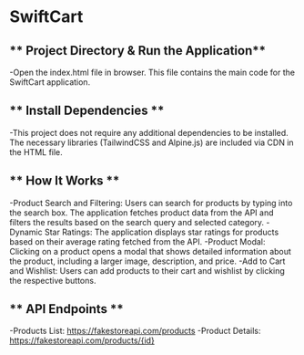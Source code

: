 # SwiftCart #

** Project Directory &  Run the Application**
-
-Open the index.html file in  browser. This file contains the main code for the SwiftCart application.

** Install Dependencies **
-
-This project does not require any additional dependencies to be installed. The necessary libraries (TailwindCSS and Alpine.js) are included via CDN in the HTML file.

** How It Works **
-
-Product Search and Filtering: Users can search for products by typing into the search box. The application fetches product data from the API and filters the results based on the search query and selected 
 category.
-Dynamic Star Ratings: The application displays star ratings for products based on their average rating fetched from the API.
-Product Modal: Clicking on a product opens a modal that shows detailed information about the product, including a larger image, description, and price.
-Add to Cart and Wishlist: Users can add products to their cart and wishlist by clicking the respective buttons.

** API Endpoints **
-
-Products List: https://fakestoreapi.com/products
-Product Details: https://fakestoreapi.com/products/{id}
